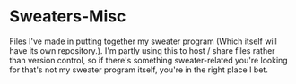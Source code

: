 # Sweaters-Misc
Files I've made in putting together my sweater program (Which itself will have its own repository.). I'm partly using this to host / share files rather than version control, so if there's something sweater-related you're looking for that's not my sweater program itself, you're in the right place I bet.
